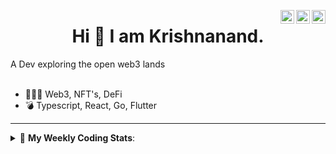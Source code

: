 <a href="https://twitter.com/incrypto32" target="_blank" rel="nofollow"><img align="right" alt="Pratik's Twitter" width="22px" src="https://cdn.jsdelivr.net/npm/simple-icons@v3/icons/twitter.svg" /></a><a href="https://www.linkedin.com/in/incrypto32" target="_blank" rel="nofollow"><img align="right" alt="Pratik's Linkdein" width="22px" src="https://cdn.jsdelivr.net/npm/simple-icons@v3/icons/linkedin.svg" /></a><a href="https://www.instagram.com/incrypto32" target="_blank" rel="nofollow"><img align="right" alt="Insta" width="22px" src="https://cdn.jsdelivr.net/npm/simple-icons@v3/icons/instagram.svg" /></a>

<center><h1> Hi 👋 I am Krishnanand. </h1></center>
A Dev exploring the open web3 lands

 <br /> 
 <br /> 

 
- 👨🏽‍💻  Web3, NFT's, DeFi
- 💣  Typescript, React, Go, Flutter
<!-- - 🌐 Visit my [porfolio website](https://incrypt32.github.io/) for complete background and contact. -->


---


<details> 
 <summary>🤖 <b>My Weekly Coding Stats</b>: </summary>
<br>

<!--START_SECTION:waka-->

```text
Rust         1 hr 20 mins    ██████████████████▒░░░░░░   72.95 %
JSON         12 mins         ██▓░░░░░░░░░░░░░░░░░░░░░░   11.30 %
YAML         4 mins          █░░░░░░░░░░░░░░░░░░░░░░░░   04.26 %
TypeScript   4 mins          █░░░░░░░░░░░░░░░░░░░░░░░░   04.10 %
Other        4 mins          █░░░░░░░░░░░░░░░░░░░░░░░░   03.88 %
```

<!--END_SECTION:waka-->

</details>


